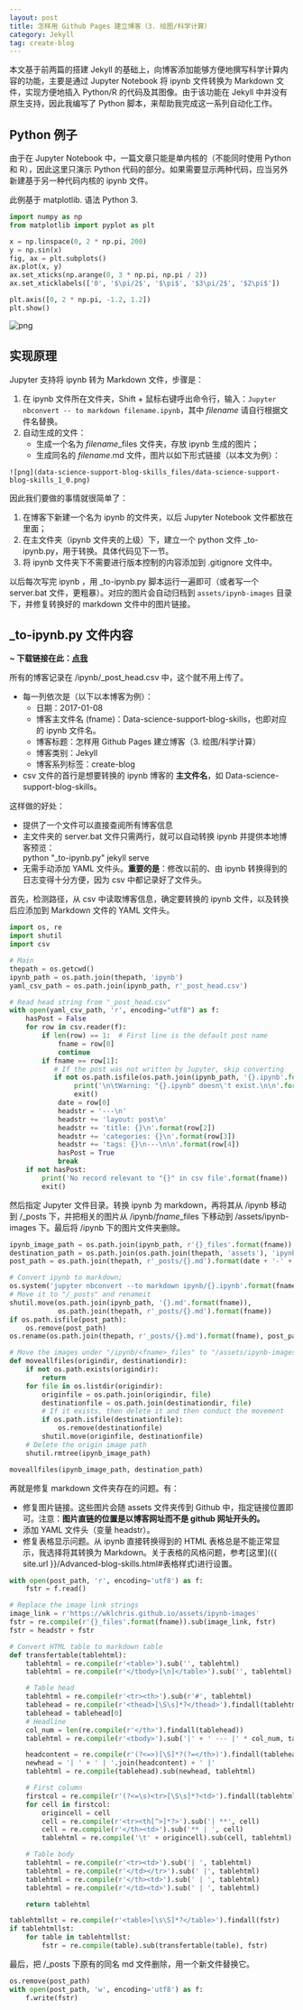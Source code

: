 ```yaml
---
layout: post
title: 怎样用 Github Pages 建立博客（3. 绘图/科学计算）
category: Jekyll
tag: create-blog
---
```


本文基于前两篇的搭建 Jekyll 的基础上，向博客添加能够方便地撰写科学计算内容的功能，主要是通过 Jupyter Notebook 将 ipynb 文件转换为 Markdown 文件，实现方便地插入 Python/R 的代码及其图像。由于该功能在 Jekyll 中并没有原生支持，因此我编写了 Python 脚本，来帮助我完成这一系列自动化工作。

<!-- more -->

## Python 例子

由于在 Jupyter Notebook 中，一篇文章只能是单内核的（不能同时使用 Python 和 R），因此这里只演示 Python 代码的部分。如果需要显示两种代码，应当另外新建基于另一种代码内核的 ipynb 文件。

此例基于 matplotlib. 语法 Python 3.


```python
import numpy as np
from matplotlib import pyplot as plt

x = np.linspace(0, 2 * np.pi, 200)
y = np.sin(x)
fig, ax = plt.subplots()
ax.plot(x, y)
ax.set_xticks(np.arange(0, 3 * np.pi, np.pi / 2))
ax.set_xticklabels(['0', '$\pi/2$', '$\pi$', '$3\pi/2$', '$2\pi$'])

plt.axis([0, 2 * np.pi, -1.2, 1.2])
plt.show()
```


![png](https://wklchris.github.io/assets/ipynb-images/Data-science-support-blog-skills_1_0.png)


## 实现原理

Jupyter 支持将 ipynb 转为 Markdown 文件，步骤是：

1. 在 ipynb 文件所在文件夹，Shift + 鼠标右键呼出命令行，输入：`Jupyter nbconvert -- to markdown filename.ipynb`，其中 *filename* 请自行根据文件名替换。  
2. 自动生成的文件：
    - 生成一个名为 *filename*\_files 文件夹，存放 ipynb 生成的图片；  
    - 生成同名的 *filename*.md 文件，图片以如下形式链接（以本文为例）：

```
![png](data-science-support-blog-skills_files/data-science-support-blog-skills_1_0.png)
```

因此我们要做的事情就很简单了：

1. 在博客下新建一个名为 ipynb 的文件夹，以后 Jupyter Notebook 文件都放在里面；  
2. 在主文件夹（ipynb 文件夹的上级）下，建立一个 python 文件 \_to-ipynb.py，用于转换。具体代码见下一节。
3. 将 ipynb 文件夹下不需要进行版本控制的内容添加到 .gitignore 文件中。

以后每次写完 ipynb ，用 \_to-ipynb.py 脚本运行一遍即可（或者写一个 server.bat 文件，更粗暴）。对应的图片会自动归档到 `assets/ipynb-images` 目录下，并修复转换好的 markdown 文件中的图片链接。

## \_to-ipynb.py 文件内容

**~ 下载链接在此：[点我](https://github.com/wklchris/wklchris.github.io/blob/master/_to-ipynb.py)**

所有的博客记录在 /ipynb/\_post_head.csv 中，这个就不用上传了。

- 每一列依次是（以下以本博客为例）：
    - 日期：2017-01-08
    - 博客主文件名 (fname)：Data-science-support-blog-skills，也即对应的 ipynb 文件名。
    - 博客标题：怎样用 Github Pages 建立博客（3. 绘图/科学计算）
    - 博客类别：Jekyll
    - 博客系列标签：create-blog
- csv 文件的首行是想要转换的 ipynb 博客的 **主文件名**，如 Data-science-support-blog-skills。

这样做的好处：

- 提供了一个文件可以直接查阅所有博客信息
- 主文件夹的 server.bat 文件只需两行，就可以自动转换 ipynb 并提供本地博客预览：  
      python "_to-ipynb.py"
      jekyll serve
- 无需手动添加 YAML 文件头。**重要的是**：修改以前的、由 ipynb 转换得到的日志变得十分方便，因为 csv 中都记录好了文件头。

首先，检测路径，从 csv 中读取博客信息，确定要转换的 ipynb 文件，以及转换后应添加到 Markdown 文件的 YAML 文件头。

```python
import os, re
import shutil
import csv

# Main
thepath = os.getcwd()
ipynb_path = os.path.join(thepath, 'ipynb')
yaml_csv_path = os.path.join(ipynb_path, r'_post_head.csv')

# Read head string from "_post_head.csv"
with open(yaml_csv_path, 'r', encoding="utf8") as f:
    hasPost = False
    for row in csv.reader(f):
        if len(row) == 1:  # First line is the default post name
            fname = row[0]
            continue
        if fname == row[1]:
           # If the post was not written by Jupyter, skip converting
           if not os.path.isfile(os.path.join(ipynb_path, '{}.ipynb'.format(fname))):
                print('\n\tWarning: "{}.ipynb" doesn\'t exist.\n\n'.format(fname))
                exit()
            date = row[0]
            headstr = '---\n'
            headstr += 'layout: post\n'
            headstr += 'title: {}\n'.format(row[2])
            headstr += 'categories: {}\n'.format(row[3])
            headstr += 'tags: {}\n---\n\n'.format(row[4])
            hasPost = True
            break
    if not hasPost:
        print('No record relevant to "{}" in csv file'.format(fname))
        exit()
```

然后指定 Jupyter 文件目录。转换 ipynb 为 markdown，再将其从 /ipynb 移动到 /\_posts 下，并把相关的图片从 /ipynb/*fname*_files 下移动到 /assets/ipynb-images 下。最后将 /ipynb 下的图片文件夹删除。

```python
ipynb_image_path = os.path.join(ipynb_path, r'{}_files'.format(fname))
destination_path = os.path.join(os.path.join(thepath, 'assets'), 'ipynb-images')
post_path = os.path.join(thepath, r'_posts/{}.md').format(date + '-' + fname)

# Convert ipynb to markdown; 
os.system('jupyter nbconvert --to markdown ipynb/{}.ipynb'.format(fname))
# Move it to "/_posts" and renameit
shutil.move(os.path.join(ipynb_path, '{}.md'.format(fname)), 
            os.path.join(thepath, r'_posts/{}.md').format(fname))
if os.path.isfile(post_path):
    os.remove(post_path)
os.rename(os.path.join(thepath, r'_posts/{}.md').format(fname), post_path)

# Move the images under "/ipynb/<fname>_files" to "/assets/ipynb-images"
def moveallfiles(origindir, destinationdir):
    if not os.path.exists(origindir):
        return
    for file in os.listdir(origindir):
        originfile = os.path.join(origindir, file)
        destinationfile = os.path.join(destinationdir, file)
        # If it exists, then delete it and then conduct the movement
        if os.path.isfile(destinationfile):
            os.remove(destinationfile)
        shutil.move(originfile, destinationfile)
    # Delete the origin image path
    shutil.rmtree(ipynb_image_path)

moveallfiles(ipynb_image_path, destination_path)
```

再就是修复 markdown 文件夹存在的问题。有：

- 修复图片链接。这些图片会随 assets 文件夹传到 Github 中，指定链接位置即可。注意：**图片直链的位置是以博客网址而不是 github 网址开头的。**
- 添加 YAML 文件头（变量 headstr）。
- 修复表格显示问题。从 ipynb 直接转换得到的 HTML 表格总是不能正常显示，我选择将其转换为 Markdown。关于表格的风格问题，参考[这里]({{ site.url }}/Advanced-blog-skills.html#表格样式)进行设置。

```python
with open(post_path, 'r', encoding='utf8') as f:
    fstr = f.read()

# Replace the image link strings
image_link = r'https://wklchris.github.io/assets/ipynb-images'
fstr = re.compile(r'{}_files'.format(fname)).sub(image_link, fstr)
fstr = headstr + fstr

# Convert HTML table to markdown table
def transfertable(tablehtml):
    tablehtml = re.compile(r'<table>').sub('', tablehtml)
    tablehtml = re.compile(r'</tbody>[\n]</table>').sub('', tablehtml)

    # Table head
    tablehtml = re.compile(r'<tr><th>').sub(r'#', tablehtml)
    tablehead = re.compile(r'<thead>[\S\s]*?</thead>').findall(tablehtml)
    tablehead = tablehead[0]
    # Headline
    col_num = len(re.compile(r'</th>').findall(tablehead))
    tablehtml = re.compile(r'<tbody>').sub('|' + ' --- |' * col_num, tablehtml)

    headcontent = re.compile(r'(?<=>)[\S]*?(?=</th>)').findall(tablehead)
    newhead = '| ' + ' | '.join(headcontent) + ' |'
    tablehtml = re.compile(tablehead).sub(newhead, tablehtml)

    # First column
    firstcol = re.compile(r'(?<=\s)<tr>[\S\s]*?<td>').findall(tablehtml)
    for cell in firstcol:
        origincell = cell
        cell = re.compile(r'<tr><th[^>]*?>').sub('| **', cell)
        cell = re.compile(r'</th><td>').sub('** | ', cell)
        tablehtml = re.compile('\t' + origincell).sub(cell, tablehtml)

    # Table body
    tablehtml = re.compile(r'<tr><td>').sub('| ', tablehtml)
    tablehtml = re.compile(r'</td></tr>').sub(' |', tablehtml)
    tablehtml = re.compile(r'</th><td>').sub(' | ', tablehtml)
    tablehtml = re.compile(r'</td><td>').sub(' | ', tablehtml)

    return tablehtml

tablehtmllst = re.compile(r'<table>[\s\S]*?</table>').findall(fstr)
if tablehtmllst:
    for table in tablehtmllst:
        fstr = re.compile(table).sub(transfertable(table), fstr)
``` 

最后，把 /\_posts 下原有的同名 md 文件删除，用一个新文件替换它。

```python
os.remove(post_path)
with open(post_path, 'w', encoding='utf8') as f:
    f.write(fstr)
```
